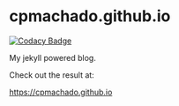 # cpmachado.github.io

[![Codacy Badge](https://api.codacy.com/project/badge/Grade/248e7112d9fd42df803c359caaf0a9c6)](https://www.codacy.com/app/cpmachado/cpmachado.github.io?utm_source=github.com&amp;utm_medium=referral&amp;utm_content=cpmachado/cpmachado.github.io&amp;utm_campaign=Badge_Grade)

My jekyll powered blog.

Check out the result at:

<https://cpmachado.github.io>
